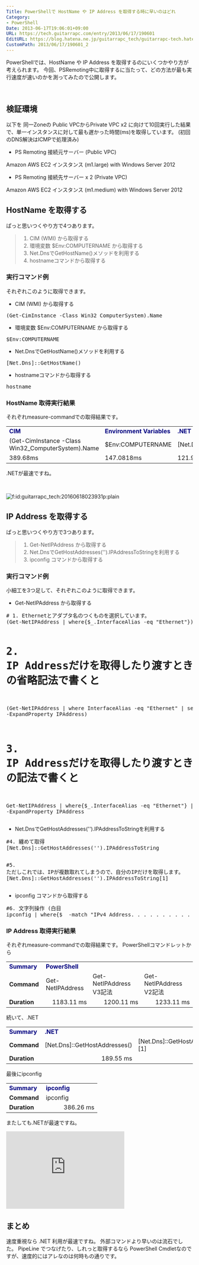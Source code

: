 ```yaml
---
Title: PowerShellで HostName や IP Address を取得する時に早いのはどれ
Category:
- PowerShell
Date: 2013-06-17T19:06:01+09:00
URL: https://tech.guitarrapc.com/entry/2013/06/17/190601
EditURL: https://blog.hatena.ne.jp/guitarrapc_tech/guitarrapc-tech.hatenablog.com/atom/entry/11696248318757675738
CustomPath: 2013/06/17/190601_2
---
```


<p>PowerShellでは、HostName や IP Address を取得するのにいくつかやり方が考えられます。 今回、PSRemoting中に取得するに当たって、どの方法が最も実行速度が速いのかを測ってみたので公開します。</p>
<p><!-- more --></p>
<p> </p>
<h2>検証環境</h2>
<p>以下を 同一Zoneの Public VPCからPrivate VPC x2 に向けて10回実行した結果で、単一インスタンスに対して最も遅かった時間(ms)を取得しています。 (初回のDNS解決はICMPで処理済み)</p>
<ul>
<li>PS Remoting 接続元サーバー (Public VPC)</li>
</ul>
<p>Amazon AWS EC2 インスタンス (m1.large) with Windows Server 2012</p>
<ul>
<li>PS Remoting 接続先サーバー x 2 (Private VPC)</li>
</ul>
<p>Amazon AWS EC2 インスタンス (m1.medium) with Windows Server 2012</p>
<h2>HostName を取得する</h2>
<p>ぱっと思いつくやり方で4つあります。</p>
<blockquote>
<ol>
<li>CIM (WMI) から取得する</li>
<li>環境変数 $Env:COMPUTERNAME から取得する</li>
<li>Net.DnsでGetHostName()メソッドを利用する</li>
<li>hostnameコマンドから取得する</li>
</ol>
</blockquote>
<h3>実行コマンド例</h3>
<p>それぞれこのように取得できます。</p>
<ul>
<li>CIM (WMI) から取得する</li>
</ul>
<pre class="code">(Get-CimInstance -Class Win32_ComputerSystem).Name
</pre>
<ul>
<li>環境変数 $Env:COMPUTERNAME から取得する</li>
</ul>
<pre class="code">$Env:COMPUTERNAME
</pre>
<ul>
<li>Net.DnsでGetHostName()メソッドを利用する</li>
</ul>
<pre class="code">[Net.Dns]::GetHostName()
</pre>
<ul>
<li>hostnameコマンドから取得する</li>
</ul>
<pre class="code">hostname
</pre>
<h3>HostName 取得実行結果</h3>
<p>それぞれmeasure-commandでの取得結果です。</p>
<table border="0" width="744" cellspacing="0" cellpadding="0">
<tbody>
<tr>
<td align="left" width="201"><span style="color: #000080;"><strong>CIM</strong></span></td>
<td align="left" width="168"><span style="color: #000080;"><strong>Environment Variables</strong></span></td>
<td align="left" width="201"><span style="color: #000080;"><strong>.NET</strong></span></td>
<td align="left" width="75"><span style="color: #000080;"><strong>hostname</strong></span></td>
</tr>
<tr>
<td align="left">(Get-CimInstance -Class Win32_ComputerSystem).Name</td>
<td align="left">$Env:COMPUTERNAME</td>
<td align="left">[Net.Dns]::GetHostName()</td>
<td align="left">hostname</td>
</tr>
<tr>
<td align="left">389.68ms</td>
<td align="left">147.0818ms</td>
<td align="left">121.98ms</td>
<td align="left">165.8101ms</td>
</tr>
</tbody>
</table>
<p>.NETが最速ですね。</p>
<p> </p>
<p><img class="hatena-fotolife" title="f:id:guitarrapc_tech:20160618023931p:plain" src="//cdn-ak.f.st-hatena.com/images/fotolife/g/guitarrapc_tech/20160618/20160618023931.png" alt="f:id:guitarrapc_tech:20160618023931p:plain" /></p>
<h2>IP Address を取得する</h2>
<p>ぱっと思いつくやり方で3つあります。</p>
<blockquote>
<ol>
<li>Get-NetIPAddress から取得する</li>
<li>Net.DnsでGetHostAddresses('').IPAddressToStringを利用する</li>
<li>ipconfig コマンドから取得する</li>
</ol>
</blockquote>
<h3>実行コマンド例</h3>
<p>小細工を3つ足して、それぞれこのように取得できます。</p>
<ul>
<li>Get-NetIPAddress から取得する</li>
</ul>
<pre class="code"># 1. Ethernetとアダプタ名のつくものを選択しています。
(Get-NetIPAddress | where{$_.InterfaceAlias -eq "Ethernet"}).IPAddress

# 2. IP Addressだけを取得したり渡すときに、 PowerShell V3.0 の省略記法で書くと
(Get-NetIPAddress | where InterfaceAlias -eq "Ethernet" | select -ExpandProperty IPAddress)

# 3. IP Addressだけを取得したり渡すときに、 PowerShell V2.0 の記法で書くと
Get-NetIPAddress | where{$_.InterfaceAlias -eq "Ethernet"} | select -ExpandProperty IPAddress
</pre>
<ul>
<li>Net.DnsでGetHostAddresses('').IPAddressToStringを利用する</li>
</ul>
<pre class="code">#4. 纏めて取得
[Net.Dns]::GetHostAddresses('').IPAddressToString

#5. ただしこれでは、IPが複数取れてしまうので、自分のIPだけを取得します。
[Net.Dns]::GetHostAddresses('').IPAddressToString[1]
</pre>
<ul>
<li>ipconfig コマンドから取得する</li>
</ul>
<pre class="code">#6. 文字列操作 (白目
ipconfig | where{$_ -match "IPv4 Address. . . . . . . . . . . : (?.*)"} | %{$Matches.ip}
</pre>
<h3>IP Address 取得実行結果</h3>
<p>それぞれmeasure-commandでの取得結果です。 PowerShellコマンドレットから</p>
<table border="0" width="602" cellspacing="0" cellpadding="0">
<tbody>
<tr>
<td align="left" width="83" height="19"><span style="color: #000080;"><strong>Summary</strong></span></td>
<td colspan="3" width="519"><span style="color: #000080;"><strong>PowerShell</strong></span></td>
</tr>
<tr>
<td align="left" height="19"><strong>Command</strong></td>
<td align="left">Get-NetIPAddress</td>
<td align="left">Get-NetIPAddress V3記法</td>
<td align="left">Get-NetIPAddress V2記法</td>
</tr>
<tr>
<td align="left" height="19"><strong>Duration</strong></td>
<td align="right">1183.11 ms</td>
<td align="right">1200.11 ms</td>
<td align="right">1233.11 ms</td>
</tr>
</tbody>
</table>
<p>続いて、.NET</p>
<table border="0" width="372" cellspacing="0" cellpadding="0">
<tbody>
<tr>
<td align="left" width="83" height="19"><span style="color: #000080;"><strong>Summary</strong></span></td>
<td colspan="2" width="289"><span style="color: #000080;"><strong>.NET</strong></span></td>
</tr>
<tr>
<td align="left" height="19"><strong>Command</strong></td>
<td align="left">[Net.Dns]::GetHostAddresses()</td>
<td align="left">[Net.Dns]::GetHostAddresses() [1]</td>
</tr>
<tr>
<td align="left" height="19"><strong>Duration</strong></td>
<td align="right">189.55 ms</td>
<td align="right">289.31 ms</td>
</tr>
</tbody>
</table>
<p>最後にipconfig</p>
<table border="0" width="214" cellspacing="0" cellpadding="0">
<tbody>
<tr>
<td align="left" width="83" height="19"><span style="color: #000080;"><strong>Summary</strong></span></td>
<td align="left" width="131"><span style="color: #000080;"><strong>ipconfig</strong></span></td>
</tr>
<tr>
<td align="left" height="19"><strong>Command</strong></td>
<td align="left">ipconfig</td>
</tr>
<tr>
<td align="left" height="19"><strong>Duration</strong></td>
<td align="right">386.26 ms</td>
</tr>
</tbody>
</table>
<p>またしても.NETが最速ですね。</p>
<p><iframe src="https://onedrive.live.com/embed?cid=D0D99BE0D6F89C8B&amp;resid=D0D99BE0D6F89C8B%211611&amp;authkey=ADBuKJNbtXmxipM" width="319" height="209" frameborder="0" scrolling="no"></iframe></p>
<h2>まとめ</h2>
<p>速度重視なら .NET 利用が最速ですね。 外部コマンドより早いのは流石でした。 PipeLine でつなげたり、しれっと取得するなら PowerShell Cmdletなのですが、速度的にはアレなのは何時もの通りです。</p>
